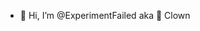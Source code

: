 - 👋 Hi, I’m @ExperimentFailed aka 🤡 Clown

<!---
ExperimentFailed/ExperimentFailed is a ✨ special ✨ repository because its `README.md` (this file) appears on your GitHub profile.
You can click the Preview link to take a look at your changes.
--->
